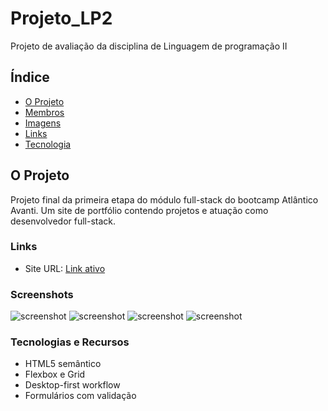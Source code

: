# Projeto_LP2
Projeto de avaliação da disciplina de Linguagem de programação II

## Índice
- [O Projeto](#the-project)
- [Membros](#membros)
- [Imagens](#screenshot)
- [Links](#links)
- [Tecnologia](#tecnologias-e-recursos)

## O Projeto

Projeto final da primeira etapa do módulo full-stack do bootcamp Atlântico Avanti. Um site de portfólio contendo projetos e atuação como desenvolvedor full-stack.


### Links

- Site URL: [Link ativo](https://kaishiix.github.io/potfoliovf/)


### Screenshots

![screenshot](imagens/print/Captura%20de%20tela%202025-05-16%20223157.png)
![screenshot](imagens/print/Captura%20de%20tela%202025-05-16%20223615.png)
![screenshot](imagens/print/Captura%20de%20tela%202025-05-16%20223626.png)
![screenshot](imagens/print/Captura%20de%20tela%202025-05-16%20223645.png)



### Tecnologias e Recursos

- HTML5 semântico
- Flexbox e Grid
- Desktop-first workflow
- Formulários com validação

